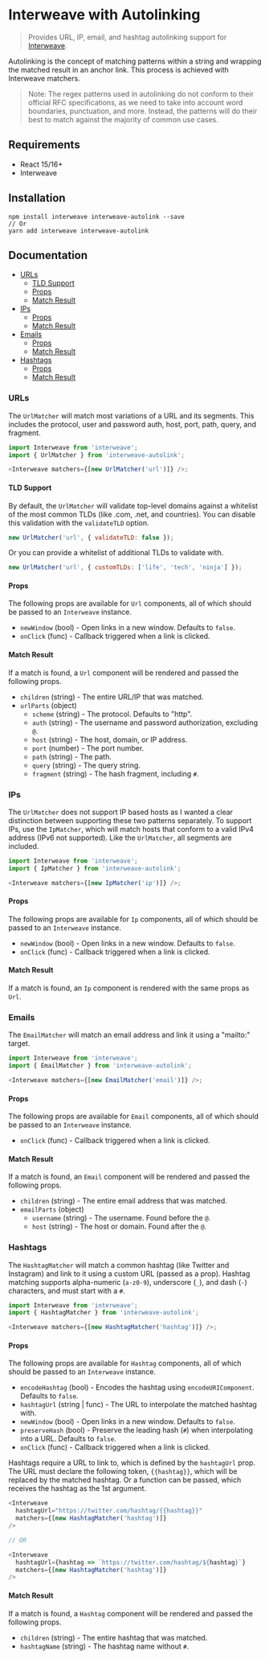 # Interweave with Autolinking

> Provides URL, IP, email, and hashtag autolinking support for
> [Interweave](https://github.com/milesj/interweave).

Autolinking is the concept of matching patterns within a string and wrapping the matched result in
an anchor link. This process is achieved with Interweave matchers.

> Note: The regex patterns used in autolinking do not conform to their official RFC specifications,
> as we need to take into account word boundaries, punctuation, and more. Instead, the patterns will
> do their best to match against the majority of common use cases.

## Requirements

* React 15/16+
* Interweave

## Installation

```
npm install interweave interweave-autolink --save
// Or
yarn add interweave interweave-autolink
```

## Documentation

* [URLs](#urls)
  * [TLD Support](#tld-support)
  * [Props](#props)
  * [Match Result](#match-result)
* [IPs](#ips)
  * [Props](#props-1)
  * [Match Result](#match-result-1)
* [Emails](#emails)
  * [Props](#props-2)
  * [Match Result](#match-result-2)
* [Hashtags](#hashtags)
  * [Props](#props-3)
  * [Match Result](#match-result-3)

### URLs

The `UrlMatcher` will match most variations of a URL and its segments. This includes the protocol,
user and password auth, host, port, path, query, and fragment.

```javascript
import Interweave from 'interweave';
import { UrlMatcher } from 'interweave-autolink';

<Interweave matchers={[new UrlMatcher('url')]} />;
```

#### TLD Support

By default, the `UrlMatcher` will validate top-level domains against a whitelist of the most common
TLDs (like .com, .net, and countries). You can disable this validation with the `validateTLD`
option.

```javascript
new UrlMatcher('url', { validateTLD: false });
```

Or you can provide a whitelist of additional TLDs to validate with.

```javascript
new UrlMatcher('url', { customTLDs: ['life', 'tech', 'ninja'] });
```

#### Props

The following props are available for `Url` components, all of which should be passed to an
`Interweave` instance.

* `newWindow` (bool) - Open links in a new window. Defaults to `false`.
* `onClick` (func) - Callback triggered when a link is clicked.

#### Match Result

If a match is found, a `Url` component will be rendered and passed the following props.

* `children` (string) - The entire URL/IP that was matched.
* `urlParts` (object)
  * `scheme` (string) - The protocol. Defaults to "http".
  * `auth` (string) - The username and password authorization, excluding `@`.
  * `host` (string) - The host, domain, or IP address.
  * `port` (number) - The port number.
  * `path` (string) - The path.
  * `query` (string) - The query string.
  * `fragment` (string) - The hash fragment, including `#`.

### IPs

The `UrlMatcher` does not support IP based hosts as I wanted a clear distinction between supporting
these two patterns separately. To support IPs, use the `IpMatcher`, which will match hosts that
conform to a valid IPv4 address (IPv6 not supported). Like the `UrlMatcher`, all segments are
included.

```javascript
import Interweave from 'interweave';
import { IpMatcher } from 'interweave-autolink';

<Interweave matchers={[new IpMatcher('ip')]} />;
```

#### Props

The following props are available for `Ip` components, all of which should be passed to an
`Interweave` instance.

* `newWindow` (bool) - Open links in a new window. Defaults to `false`.
* `onClick` (func) - Callback triggered when a link is clicked.

#### Match Result

If a match is found, an `Ip` component is rendered with the same props as `Url`.

### Emails

The `EmailMatcher` will match an email address and link it using a "mailto:" target.

```javascript
import Interweave from 'interweave';
import { EmailMatcher } from 'interweave-autolink';

<Interweave matchers={[new EmailMatcher('email')]} />;
```

#### Props

The following props are available for `Email` components, all of which should be passed to an
`Interweave` instance.

* `onClick` (func) - Callback triggered when a link is clicked.

#### Match Result

If a match is found, an `Email` component will be rendered and passed the following props.

* `children` (string) - The entire email address that was matched.
* `emailParts` (object)
  * `username` (string) - The username. Found before the `@`.
  * `host` (string) - The host or domain. Found after the `@`.

### Hashtags

The `HashtagMatcher` will match a common hashtag (like Twitter and Instagram) and link to it using a
custom URL (passed as a prop). Hashtag matching supports alpha-numeric (`a-z0-9`), underscore (`_`),
and dash (`-`) characters, and must start with a `#`.

```javascript
import Interweave from 'interweave';
import { HashtagMatcher } from 'interweave-autolink';

<Interweave matchers={[new HashtagMatcher('hashtag')]} />;
```

#### Props

The following props are available for `Hashtag` components, all of which should be passed to an
`Interweave` instance.

* `encodeHashtag` (bool) - Encodes the hashtag using `encodeURIComponent`. Defaults to `false`.
* `hashtagUrl` (string | func) - The URL to interpolate the matched hashtag with.
* `newWindow` (bool) - Open links in a new window. Defaults to `false`.
* `preserveHash` (bool) - Preserve the leading hash (`#`) when interpolating into a URL. Defaults to
  `false`.
* `onClick` (func) - Callback triggered when a link is clicked.

Hashtags require a URL to link to, which is defined by the `hashtagUrl` prop. The URL must declare
the following token, `{{hashtag}}`, which will be replaced by the matched hashtag. Or a function can
be passed, which receives the hashtag as the 1st argument.

```javascript
<Interweave
  hashtagUrl="https://twitter.com/hashtag/{{hashtag}}"
  matchers={[new HashtagMatcher('hashtag')]}
/>

// OR

<Interweave
  hashtagUrl={hashtag => `https://twitter.com/hashtag/${hashtag}`}
  matchers={[new HashtagMatcher('hashtag')]}
/>
```

#### Match Result

If a match is found, a `Hashtag` component will be rendered and passed the following props.

* `children` (string) - The entire hashtag that was matched.
* `hashtagName` (string) - The hashtag name without `#`.
